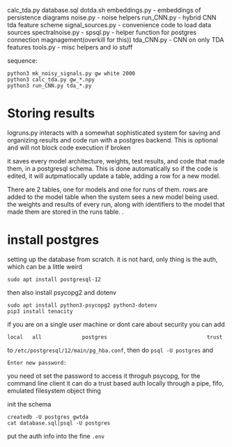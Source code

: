 
calc_tda.py
database.sql
dotda.sh
embeddings.py - embeddings of persistence diagrams
noise.py - noise helpers
run_CNN.py - hybrid CNN tda feature scheme
signal_sources.py - convenience code to load data sources
spectralnoise.py - 
spsql.py - helper function for postgres connection magnagement(overkill for this))
tda_CNN.py - CNN on only TDA features
tools.py - misc helpers and io stuff






sequence:
```
python3 mk_noisy_signals.py gw white 2000 
python3 calc_tda.py gw_*.npy 
python3 run_CNN.py tda_*.py
```



Storing results
===============

logruns.py interacts with a somewhat sophisticated system for saving and organizing results and code run with a postgres backend. This is optional and will not block code execution if broken

it saves every model architecture, weights, test results, and code that made them, in a postgresql schema. This is done automatically so if the code is edited, it will autpmatiocally update a table, adding a row for a new model. 

There are 2 tables, one for models and one for runs of them. rows are added to the model table when the system sees a new model being used. the weights and results of every run, along with identifiers to the model that made them are stored in the runs table. .







install postgres
================
setting up the database from scratch. it is not hard, only thing is the auth, which can be a little weird

```
sudo apt install postgresql-12
```

then also install psycopg2 and dotenv

```
sudo apt install python3-psycopg2 python3-dotenv 
pip3 install tenacity
```

if you are on a single user machine or dont care about security you can add 
```
local   all             postgres                                trust
```

to `/etc/postgresql/12/main/pg_hba.conf`, then do `psql -U postgres` and 
```postgres=# \password 
Enter new password: 
```
you need ot set the password to access it throguh psycopg, for the command line client it can do a trust based auth locally through a pipe, fifo,  emulated filesystem object thing

init the schema
```
createdb -U postgres gwtda
cat database.sql|psql -U postgres
```


put the auth info into the fine `.env`
